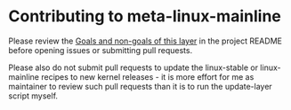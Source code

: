 # Contributing to meta-linux-mainline

Please review the [Goals and non-goals of this layer][1] in the project README
before opening issues or submitting pull requests.

[1]: README.md#goals-and-non-goals-of-this-layer

Please also do not submit pull requests to update the linux-stable or
linux-mainline recipes to new kernel releases - it is more effort for me as
maintainer to review such pull requests than it is to run the update-layer
script myself.
